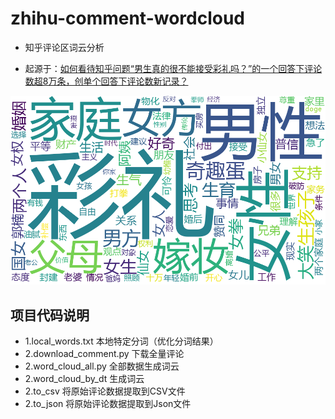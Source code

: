 # zhihu-comment-wordcloud

- 知乎评论区词云分析

- 起源于：[如何看待知乎问题“男生真的很不能接受彩礼吗？”的一个回答下评论数超8万条，创单个回答下评论数新记录？](https://www.zhihu.com/question/490763912/answer/2156636932)


![样例文件](./sample.png)


## 项目代码说明
- 1.local_words.txt 本地特定分词（优化分词结果）
- 2.download_comment.py 下载全量评论
- 2.word_cloud_all.py 全部数据生成词云
- 2.word_cloud_by_dt 生成词云
- 2.to_csv 将原始评论数据提取到CSV文件
- 2.to_json 将原始评论数据提取到Json文件
